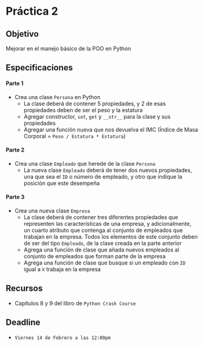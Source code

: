 # Práctica 2

## Objetivo

Mejorar en el manejo básico de la POO en Python

## Especificaciones

#### Parte 1

* Crea una clase `Persona` en Python
  * La clase deberá de contener 5 propiedades, y 2 de esas propiedades deben de ser el peso y la estatura
  * Agregar constructor, `set`, `get` y `__str__` para la clase y sus propiedades
  * Agregar una función nueva que nos devuelva el IMC (Índice de Masa Corporal = `Peso / Estatura * Estatura`)

#### Parte 2

* Crea una clase `Empleado` que herede de la clase `Persona`
  * La nueva clase `Empleado` deberá de tener dos nuevos propiedades, una que sea el `ID` o número de empleado, y otro que indique la posición que este desempeña

#### Parte 3

* Crea una nueva clase `Empresa`
  * La clase deberá de contener tres diferentes propiedades que representen las características de una empresa, y adicionalmente, un cuarto atributo que contenga al conjunto de empleados que trabajan en la empresa. Todos los elementos de este conjunto deben de ser del tipo `Empleado`, de la clase creada en la parte anterior
  * Agrega una función de clase que añada nuevos empleados al conjunto de empleados que forman parte de la empresa
  * Agrega una función de clase que busque si un empleado con `ID` igual a `X` trabaja en la empresa

## Recursos

* Capítulos 8 y 9 del libro de `Python Crash Course`

## Deadline

* `Viernes 14 de Febrero a las 12:00pm`